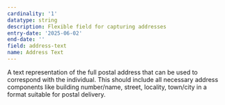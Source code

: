 ```yaml
---
cardinality: '1'
datatype: string
description: Flexible field for capturing addresses
entry-date: '2025-06-02'
end-date: ''
field: address-text
name: Address Text
---
```


A text representation of the full postal address that can be used to correspond with the individual. This should include all necessary address components like building number/name, street, locality, town/city in a format suitable for postal delivery.
